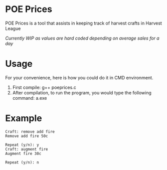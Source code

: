 # POE Prices
POE Prices is a tool that assists in keeping track of harvest crafts in Harvest League  
  
*Currently WIP as values are hard coded depending on average sales for a day*

# Usage
For your convenience, here is how you could do it in CMD environment.

1. First compile: g++ poeprices.c
2. After compilation, to run the program, you would type the following command: a.exe

# Example
~~~
Craft: remove add fire
Remove add fire 50c

Repeat (y/n): y
Craft: augment fire
Augment fire 30c

Repeat (y/n): n
~~~
